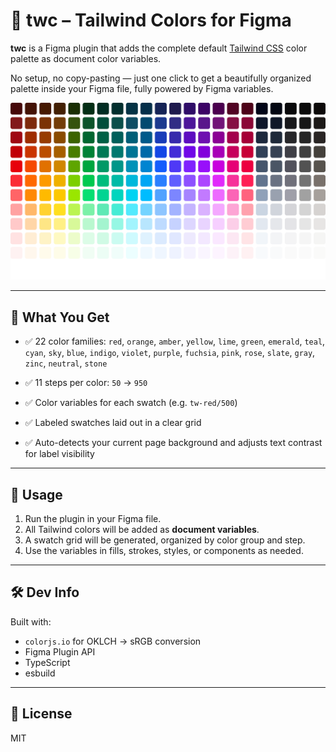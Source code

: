 # 🌈 twc – Tailwind Colors for Figma

**twc** is a Figma plugin that adds the complete default [Tailwind CSS](https://tailwindcss.com/docs/colors) color palette as document color variables.

No setup, no copy-pasting — just one click to get a beautifully organized palette inside your Figma file, fully powered by Figma variables.

![Screenshot](twc-cover.png)

---

## 🎨 What You Get

- ✅ 22 color families:
  `red`, `orange`, `amber`, `yellow`, `lime`, `green`, `emerald`, `teal`, `cyan`, `sky`, `blue`, `indigo`, `violet`, `purple`, `fuchsia`, `pink`, `rose`, `slate`, `gray`, `zinc`, `neutral`, `stone`

- ✅ 11 steps per color: `50` → `950`

- ✅ Color variables for each swatch (e.g. `tw-red/500`)

- ✅ Labeled swatches laid out in a clear grid

- ✅ Auto-detects your current page background and adjusts text contrast for label visibility

---

## 🚀 Usage

1. Run the plugin in your Figma file.
2. All Tailwind colors will be added as **document variables**.
3. A swatch grid will be generated, organized by color group and step.
4. Use the variables in fills, strokes, styles, or components as needed.

---

## 🛠 Dev Info

Built with:
- `colorjs.io` for OKLCH → sRGB conversion
- Figma Plugin API
- TypeScript
- esbuild

---

## 📄 License

MIT